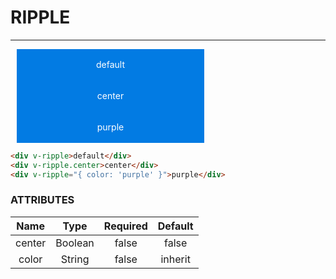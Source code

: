 # RIPPLE
---
<common-decorator title="基本用法">
<div v-ripple style="margin:0 10px;position:relative;width:300px;height:50px;line-height:50px;background:#027be3;color:#fff;cursor:pointer;text-align:center;user-select:none;">default</div>
<div v-ripple.center style="margin:0 10px;position:relative;width:300px;height:50px;line-height:50px;background:#027be3;color:#fff;cursor:pointer;text-align:center;user-select:none;">center</div>
  <div v-ripple="{ color: 'purple' }" style="margin:0 10px;position:relative;width:300px;height:50px;line-height:50px;background:#027be3;color:#fff;cursor:pointer;text-align:center;user-select:none;">purple</div>
</common-decorator>

``` html
<div v-ripple>default</div>
<div v-ripple.center>center</div>
<div v-ripple="{ color: 'purple' }">purple</div>
```

### ATTRIBUTES

Name|Type|Required|Default|
:------:|:------:|:------:|:------:|
center|Boolean|false|false|
color|String|false|inherit|